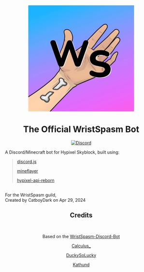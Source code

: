 <p align="center" width="100%">
    <img width="350" height="350" src="https://github.com/CatboyDark/WristSpasm-Reborn/blob/main/assets/wristspazm.png">
</p>

<h1 align="center">The Official WristSpasm Bot</h1>
<div align="center">

[![Discord](https://img.shields.io/badge/Discord-Join%20us!-5555ff?style=flat&logo=discord&link=https://discord.gg/DV4yR5p5KE)](https://discord.gg/DV4yR5p5KE)
</div>

A Discord/Minecraft bot for Hypixel Skyblock, built using: <br />
>
> [discord.js](https://github.com/discordjs/guide) <br />
>
> [mineflayer](https://github.com/PrismarineJS/mineflayer) <br />
>
> [hypixel-api-reborn](https://github.com/Hypixel-API-Reborn/hypixel-api-reborn) <br />
>

<br /> 
For the WristSpasm guild,  <br /> 
Created by CatboyDark on Apr 29, 2024 <br /> 


<div align="center">

<h2>Credits</h2><br>
<div align="center">
  
Based on the [WristSpasm-Discord-Bot](https://github.com/Wristspasm/Wristspasm-Discord-Bot)
</div>

[Calculus_](https://github.com/DrRed96)

[DuckySoLucky](https://github.com/DuckySoLucky)

[Kathund](https://github.com/Kathund)
